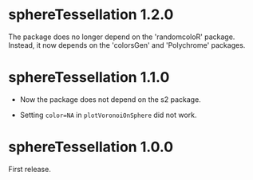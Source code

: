 # sphereTessellation 1.2.0

The package does no longer depend on the 'randomcoloR' package. Instead, it 
now depends on the 'colorsGen' and 'Polychrome' packages.


# sphereTessellation 1.1.0

- Now the package does not depend on the s2 package.

- Setting `color=NA` in `plotVoronoiOnSphere` did not work.


# sphereTessellation 1.0.0

First release.
